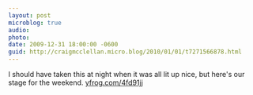 ```yaml
---
layout: post
microblog: true
audio: 
photo: 
date: 2009-12-31 18:00:00 -0600
guid: http://craigmcclellan.micro.blog/2010/01/01/t7271566878.html
---
```

I should have taken this at night when it was all lit up nice, but here's our stage for the weekend.  [yfrog.com/4fd91jj](http://yfrog.com/4fd91jj)
